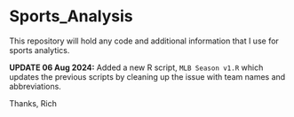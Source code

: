 # Sports_Analysis

This repository will hold any code and additional information that I use for sports analytics.

**UPDATE 06 Aug 2024:** Added a new R script, `MLB Season v1.R` which updates the previous scripts by cleaning up the issue with team names and abbreviations.

Thanks,
Rich

